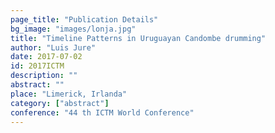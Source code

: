 ```yaml
---
page_title: "Publication Details"
bg_image: "images/lonja.jpg" 
title: "Timeline Patterns in Uruguayan Candombe drumming"  
author: "Luis Jure"  
date: 2017-07-02  
id: 2017ICTM
description: ""  
abstract: ""  
place: "Limerick, Irlanda"  
category: ["abstract"]
conference: "44 th ICTM World Conference"  
---
```

